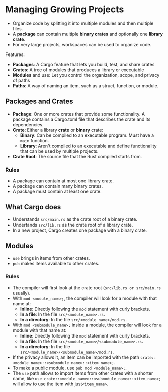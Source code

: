 # Managing Growing Projects

- Organize code by splitting it into multiple modules and then multiple files.
- A **package** can contain multiple **binary crates** and optionally one **library crate**.
- For very large projects, workspaces can be used to organize code.

Features:

- **Packages**: A Cargo feature that lets you build, test, and share crates
- **Crates**: A tree of modules that produces a library or executable
- **Modules** and use: Let you control the organization, scope, and privacy of paths
- **Paths**: A way of naming an item, such as a struct, function, or module.

## Packages and Crates

- **Package**: One or more crates that provide some functionality. A package contains
a Cargo.toml file that describes the crate and its dependencies.
- **Crate**: Either a library **crate** or **binary** crate:
  - **Binary**: Can be compiled to an executable program. Must have a `main` function.	
  - **Library**: Aren't compiled to an executable and define functionality that can be used by multiple projects.
- **Crate Root**: The source file that the Rust compiled starts from.

### Rules

- A package can contain at most one library crate.
- A package can contain many binary crates.
- A package must contain at least one crate.

## What Cargo does

- Understands ``src/main.rs`` as the crate root of a binary crate.
- Undertands ``src/lib.rs`` as the crate root of a library crate.
- In a new project, Cargo creates one package with a binary crate.

## Modules

- ``use`` brings in items from other crates.
- ``pub`` makes items available to other crates.

### Rules

- The compiler will first look at the crate root (``src/lib.rs or src/main.rs`` usually).
- With ``mod <module_name>;``, the compiler will look for a module with that name at:
  - **Inline**: Directly following the ``mod`` statement with curly brackets.
  - **In a file**: In the file ``src/<module_name>.rs``.
  - **In a directory**: In the file ``src/<module_name>/mod.rs``.
- With ``mod <submodule_name>;`` inside a module, the compiler will look for a module with that name at:
  - **Inline**: Directly following the ``mod`` statement with curly brackets.
  - **In a file**: In the file ``src/<module_name>/<submodule_name>.rs``.
  - **In a directory**: In the file ``src/<module_name>/<submodule_name>/mod.rs``.
- If the privacy allows it, an item can be imported with the path ``crate::<module_name>::<submodule_name>::<item_name>;``.
- To make a public module, use ``pub mod <module_name>;``.
- The ``use`` path allows to import items from other crates with a shorter name, like ``use crate::<module_name>::<submodule_name>::<item_name>;`` will allow to use the item with just``<item_name>``.